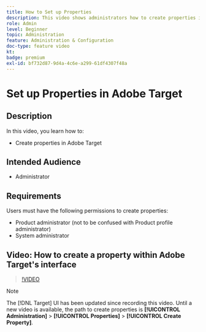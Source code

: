 ```yaml
---
title: How to Set up Properties
description: This video shows administrators how to create properties in Adobe Target.
role: Admin
level: Beginner
topic: Administration
feature: Administration & Configuration
doc-type: feature video
kt:
badge: premium
exl-id: bf732d87-9d4a-4c6e-a299-61df4307f48a
---
```

# Set up Properties in Adobe Target

## Description

In this video, you learn how to:

* Create properties in Adobe Target

## Intended Audience

* Administrator

## Requirements
Users must have the following permissions to create properties:

* Product administrator (not to be confused with Product profile administrator)
* System administrator

## Video: How to create a property within Adobe Target's interface

>[!VIDEO](https://video.tv.adobe.com/v/18990/?quality=12)

>[!NOTE]
>
>The [!DNL Target] UI has been updated since recording this video. Until a new video is available, the path to create properties is **[!UICONTROL Administration]** > **[!UICONTROL Properties]** > **[!UICONTROL Create Property]**.

